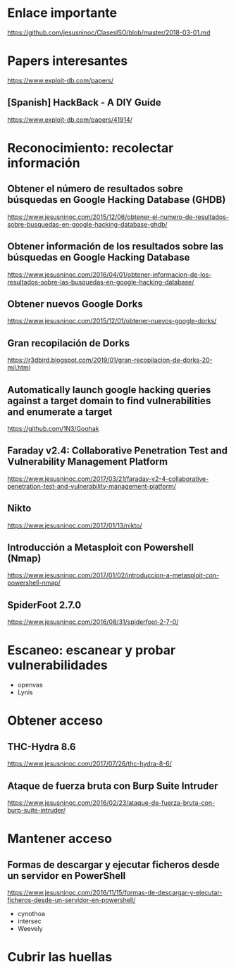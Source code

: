 # Enlace importante
https://github.com/jesusninoc/ClasesISO/blob/master/2018-03-01.md

# Papers interesantes
https://www.exploit-db.com/papers/

## [Spanish] HackBack - A DIY Guide
https://www.exploit-db.com/papers/41914/

# Reconocimiento: recolectar información
## Obtener el número de resultados sobre búsquedas en Google Hacking Database (GHDB)
https://www.jesusninoc.com/2015/12/06/obtener-el-numero-de-resultados-sobre-busquedas-en-google-hacking-database-ghdb/
## Obtener información de los resultados sobre las búsquedas en Google Hacking Database
https://www.jesusninoc.com/2016/04/01/obtener-informacion-de-los-resultados-sobre-las-busquedas-en-google-hacking-database/
## Obtener nuevos Google Dorks
https://www.jesusninoc.com/2015/12/01/obtener-nuevos-google-dorks/
## Gran recopilación de Dorks
https://r3dbird.blogspot.com/2019/01/gran-recopilacion-de-dorks-20-mil.html
## Automatically launch google hacking queries against a target domain to find vulnerabilities and enumerate a target
https://github.com/1N3/Goohak

## Faraday v2.4: Collaborative Penetration Test and Vulnerability Management Platform
https://www.jesusninoc.com/2017/03/21/faraday-v2-4-collaborative-penetration-test-and-vulnerability-management-platform/
## Nikto
https://www.jesusninoc.com/2017/01/13/nikto/
## Introducción a Metasploit con Powershell (Nmap)
https://www.jesusninoc.com/2017/01/02/introduccion-a-metasploit-con-powershell-nmap/
## SpiderFoot 2.7.0
https://www.jesusninoc.com/2016/08/31/spiderfoot-2-7-0/

# Escaneo: escanear y probar vulnerabilidades
- openvas
- Lynis

# Obtener acceso
## THC-Hydra 8.6
https://www.jesusninoc.com/2017/07/26/thc-hydra-8-6/
## Ataque de fuerza bruta con Burp Suite Intruder
https://www.jesusninoc.com/2016/02/23/ataque-de-fuerza-bruta-con-burp-suite-intruder/

# Mantener acceso
## Formas de descargar y ejecutar ficheros desde un servidor en PowerShell
https://www.jesusninoc.com/2016/11/15/formas-de-descargar-y-ejecutar-ficheros-desde-un-servidor-en-powershell/
- cynothoa
- intersec
- Weevely

# Cubrir las huellas

